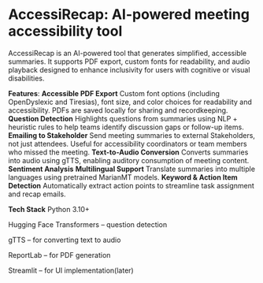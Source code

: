 # AccessiRecap: AI-powered meeting accessibility tool
AccessiRecap is an AI-powered tool that generates simplified, accessible summaries. It supports PDF export, custom fonts for readability, and audio playback designed to enhance inclusivity for users with cognitive or visual disabilities.

**Features**:
 **Accessible PDF Export**
Custom font options (including OpenDyslexic and Tiresias), font size, and color choices for readability and accessibility. PDFs are saved locally for sharing and recordkeeping.
 **Question Detection**
Highlights questions from summaries using NLP + heuristic rules to help teams identify discussion gaps or follow-up items.
**Emailing to Stakeholder**
Send meeting summaries to external Stakeholders, not just attendees. Useful for accessibility coordinators or team members who missed the meeting.
 **Text-to-Audio Conversion**
Converts summaries into audio using gTTS, enabling auditory consumption of meeting content.
**Sentiment Analysis**
 **Multilingual Support**
Translate summaries into multiple languages using pretrained MarianMT models.
**Keyword & Action Item Detection** 
Automatically extract action points to streamline task assignment and recap emails.

**Tech Stack**
Python 3.10+

Hugging Face Transformers – question detection

gTTS – for converting text to audio

ReportLab – for PDF generation

Streamlit – for UI implementation(later)
